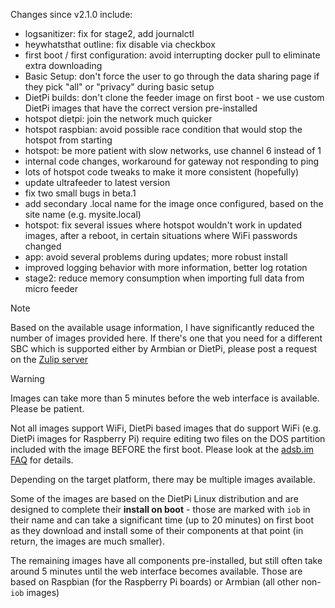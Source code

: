 Changes since v2.1.0 include:
- logsanitizer: fix for stage2, add journalctl
- heywhatsthat outline: fix disable via checkbox
- first boot / first configuration: avoid interrupting docker pull to eliminate extra downloading
- Basic Setup: don't force the user to go through the data sharing page if they pick "all" or "privacy" during basic setup
- DietPi builds: don't clone the feeder image on first boot - we use custom DietPi images that have the correct version pre-installed
- hotspot dietpi: join the network much quicker
- hotspot raspbian: avoid possible race condition that would stop the hotspot from starting
- hotspot: be more patient with slow networks, use channel 6 instead of 1
- internal code changes, workaround for gateway not responding to ping
- lots of hotspot code tweaks to make it more consistent (hopefully)
- update ultrafeeder to latest version
- fix two small bugs in beta.1
- add secondary .local name for the image once configured, based on the site name (e.g. mysite.local)
- hotspot: fix several issues where hotspot wouldn't work in updated images, after a reboot, in certain situations where WiFi passwords changed
- app: avoid several problems during updates; more robust install
- improved logging behavior with more information, better log rotation
- stage2: reduce memory consumption when importing full data from micro feeder

> [!NOTE]
> Based on the available usage information, I have significantly reduced the number of images provided here. If there's one that you need for a different SBC which is supported either by Armbian or DietPi, please post a request on the [Zulip server](https://adsblol.zulipchat.com/#narrow/stream/391168-adsb-feeder-image)

> [!WARNING]
> Images can take more than 5 minutes before the web interface is available. Please be patient.
>
> Not all images support WiFi, DietPi based images that do support WiFi (e.g. DietPi images for Raspberry Pi) require editing two files on the DOS partition included with the image BEFORE the first boot. Please look at the [adsb.im FAQ](https://adsb.im/faq) for details.

Depending on the target platform, there may be multiple images available.

Some of the images are based on the DietPi Linux distribution and are designed to complete their **install on boot** - those are marked with `iob` in their name and can take a significant time (up to 20 minutes) on first boot as they download and install some of their components at that point (in return, the images are much smaller).

The remaining images have all components pre-installed, but still often take around 5 minutes until the web interface becomes available. Those are based on Raspbian (for the Raspberry Pi boards) or Armbian (all other non-`iob` images)




